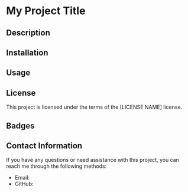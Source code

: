 # My Project Title

## Description



## Installation



## Usage



## License

This project is licensed under the terms of the [LICENSE NAME] license.

## Badges



## Contact Information

If you have any questions or need assistance with this project, you can reach me through the following methods:

- Email: 
- GitHub: 













